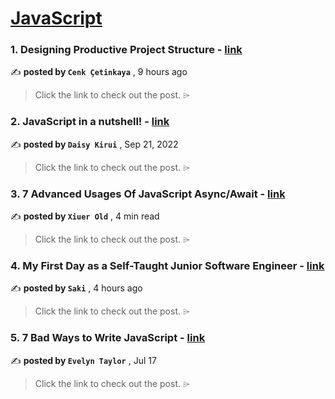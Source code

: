
<h1><a href=https://medium.com/tag/javascript-development/recommended target="_blank" rel="noopener noreferrer">JavaScript</a></h1>
<h3>1. Designing Productive Project Structure - <a href=https://medium.com/@cenkce/designing-productive-project-structure-4ac42b950a98?source=tag_recommended_feed---------0-84----------javascript_development----------de9b6d44_7f64_4a53_a73e_274cfb8924a5------- target="_blank" rel="noopener noreferrer">link</a></h3>

✍️ **posted by `Cenk Çetinkaya`** <date> , 9 hours ago</date>

<blockquote>Click the link to check out the post. ⌲</blockquote>

<h3>2. JavaScript in a nutshell! - <a href=https://medium.com/@daisykirui/javascript-in-a-nutshell-669dab5b6e78?source=tag_recommended_feed---------1-107----------javascript_development----------de9b6d44_7f64_4a53_a73e_274cfb8924a5------- target="_blank" rel="noopener noreferrer">link</a></h3>

✍️ **posted by `Daisy Kirui`** <date> , Sep 21, 2022</date>

<blockquote>Click the link to check out the post. ⌲</blockquote>

<h3>3. 7 Advanced Usages Of JavaScript Async/Await - <a href=https://medium.com/javascript-in-plain-english/7-advanced-usages-of-javascript-async-await-d5ee837fda60?source=tag_recommended_feed---------2-85----------javascript_development----------de9b6d44_7f64_4a53_a73e_274cfb8924a5------- target="_blank" rel="noopener noreferrer">link</a></h3>

✍️ **posted by `Xiuer Old`** <date> , 4 min read</date>

<blockquote>Click the link to check out the post. ⌲</blockquote>

<h3>4. My First Day as a Self-Taught Junior Software Engineer - <a href=https://medium.com/@mapilis.atici/my-first-day-as-a-self-taught-junior-software-engineer-bbe7fc333239?source=tag_recommended_feed---------3-84----------javascript_development----------de9b6d44_7f64_4a53_a73e_274cfb8924a5------- target="_blank" rel="noopener noreferrer">link</a></h3>

✍️ **posted by `Saki`** <date> , 4 hours ago</date>

<blockquote>Click the link to check out the post. ⌲</blockquote>

<h3>5. 7 Bad Ways to Write JavaScript - <a href=https://medium.com/@Evelyn.Taylor/7-bad-ways-to-write-javascript-f41186f6dd05?source=tag_recommended_feed---------4-85----------javascript_development----------de9b6d44_7f64_4a53_a73e_274cfb8924a5------- target="_blank" rel="noopener noreferrer">link</a></h3>

✍️ **posted by `Evelyn Taylor`** <date> , Jul 17</date>

<blockquote>Click the link to check out the post. ⌲</blockquote>

